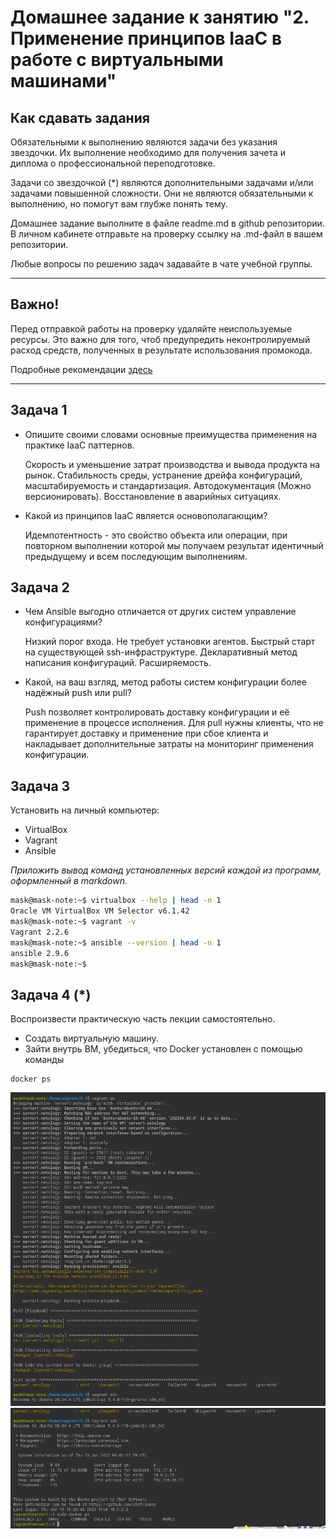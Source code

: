 
# Домашнее задание к занятию "2. Применение принципов IaaC в работе с виртуальными машинами"

## Как сдавать задания

Обязательными к выполнению являются задачи без указания звездочки. Их выполнение необходимо для получения зачета и диплома о профессиональной переподготовке.

Задачи со звездочкой (*) являются дополнительными задачами и/или задачами повышенной сложности. Они не являются обязательными к выполнению, но помогут вам глубже понять тему.

Домашнее задание выполните в файле readme.md в github репозитории. В личном кабинете отправьте на проверку ссылку на .md-файл в вашем репозитории.

Любые вопросы по решению задач задавайте в чате учебной группы.

---


## Важно!

Перед отправкой работы на проверку удаляйте неиспользуемые ресурсы.
Это важно для того, чтоб предупредить неконтролируемый расход средств, полученных в результате использования промокода.

Подробные рекомендации [здесь](https://github.com/netology-code/virt-homeworks/blob/virt-11/r/README.md)

---

## Задача 1

- Опишите своими словами основные преимущества применения на практике IaaC паттернов.
  
  Скорость и уменьшение затрат производства и вывода продукта на рынок. 
  Стабильность среды, устранение дрейфа конфигураций, масштабируемость и стандартизация.
  Автодокументация (Можно версионировать). 
  Восстановление в аварийных ситуациях.


- Какой из принципов IaaC является основополагающим?

  Идемпотентность - это свойство объекта или операции, при повторном выполнении 
которой мы получаем результат идентичный предыдущему и всем последующим выполнениям.
  
## Задача 2

- Чем Ansible выгодно отличается от других систем управление конфигурациями?

  Низкий порог входа.
  Не требует установки агентов.
  Быстрый старт на существующей ssh-инфраструктуре.
  Декларативный метод написания конфигураций.
  Расширяемость.
    

- Какой, на ваш взгляд, метод работы систем конфигурации более надёжный push или pull?

  Push позволяет контролировать доставку конфигурации и её применение в процессе исполнения.
  Для pull нужны клиенты, что не гарантирует доставку и  применение при сбое клиента и
  накладывает дополнительные затраты на мониторинг применения конфигурации.

## Задача 3

Установить на личный компьютер:

- VirtualBox
- Vagrant
- Ansible

*Приложить вывод команд установленных версий каждой из программ, оформленный в markdown.*
```bash
mask@mask-note:~$ virtualbox --help | head -n 1
Oracle VM VirtualBox VM Selector v6.1.42
mask@mask-note:~$ vagrant -v
Vagrant 2.2.6
mask@mask-note:~$ ansible --version | head -n 1
ansible 2.9.6
mask@mask-note:~$ 

```
## Задача 4 (*)

Воспроизвести практическую часть лекции самостоятельно.

- Создать виртуальную машину.
- Зайти внутрь ВМ, убедиться, что Docker установлен с помощью команды
```
docker ps
```
![5.2.1](5.2/1.png)
![5.2.1](5.2/2.png)
